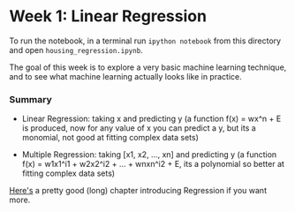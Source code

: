 # Week 1: Linear Regression

To run the notebook, in a terminal run `ipython notebook` from this directory and open `housing_regression.ipynb`.

The goal of this week is to explore a very basic machine learning technique, and to see what machine learning actually looks like in practice.

### Summary

- Linear Regression: taking x and predicting y (a function f(x) = wx^n + E is produced, now for any value of x you can predict a y, but its a monomial, not good at fitting complex data sets)

- Multiple Regression: taking [x1, x2, ..., xn] and predicting y (a function f(x) = w1x1^i1 + w2x2^i2 + ... + wnxn^i2 + E, its a polynomial so better at fitting complex data sets)


[Here's](http://www.biddle.com/documents/bcg_comp_chapter4.pdf) a pretty good (long) chapter introducing Regression if you want more.
